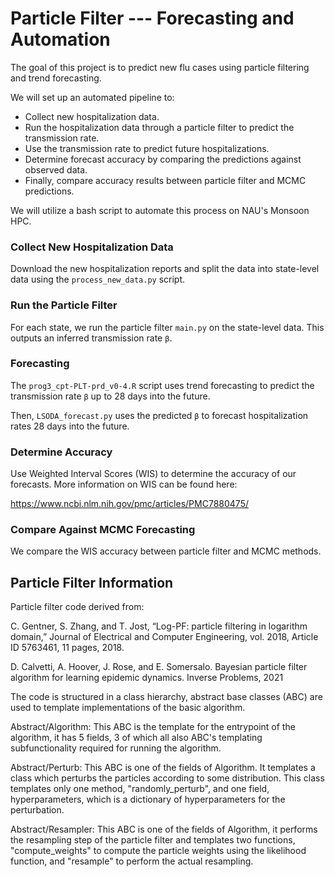 # Particle Filter --- Forecasting and Automation
The goal of this project is to predict new flu cases using particle filtering and trend forecasting. 

We will set up an automated pipeline to:
- Collect new hospitalization data.
- Run the hospitalization data through a particle filter to predict the transmission rate.
- Use the transmission rate to predict future hospitalizations. 
- Determine forecast accuracy by comparing the predictions against observed data.
- Finally, compare accuracy results between particle filter and MCMC predictions. 

We will utilize a bash script to automate this process on NAU's Monsoon HPC. 

### Collect New Hospitalization Data
Download the new hospitalization reports and split the data into state-level data using the `process_new_data.py` script.

### Run the Particle Filter
For each state, we run the particle filter `main.py` on the state-level data. This outputs an inferred transmission rate `β`. 

### Forecasting
The `prog3_cpt-PLT-prd_v0-4.R` script uses trend forecasting to predict the transmission rate `β` up to 28 days into the future.

Then, `LSODA_forecast.py` uses the predicted `β` to forecast hospitalization rates 28 days into the future.

### Determine Accuracy
Use Weighted Interval Scores (WIS) to determine the accuracy of our forecasts. More information on WIS can be found here:

https://www.ncbi.nlm.nih.gov/pmc/articles/PMC7880475/

### Compare Against MCMC Forecasting
We compare the WIS accuracy between particle filter and MCMC methods.

## Particle Filter Information
Particle filter code derived from:   

C. Gentner, S. Zhang, and T. Jost, “Log-PF: particle filtering in logarithm domain,” Journal of Electrical and Computer Engineering, vol. 2018, Article ID 5763461, 11 pages, 2018.

D. Calvetti, A. Hoover, J. Rose, and E. Somersalo. Bayesian particle filter algorithm for learning epidemic dynamics. Inverse Problems, 2021

The code is structured in a class hierarchy, abstract base classes (ABC) are used to template implementations of the basic algorithm. 

Abstract/Algorithm: 
This ABC is the template for the entrypoint of the algorithm, it has 5 fields, 3 of which all also ABC's templating subfunctionality required for running the algorithm. 

Abstract/Perturb: 
This ABC is one of the fields of Algorithm. It templates a class which perturbs the particles according to some distribution. This class templates only one method, "randomly_perturb", and one field, 
hyperparameters, which is a dictionary of hyperparameters for the perturbation. 

Abstract/Resampler: 
This ABC is one of the fields of Algorithm, it performs the resampling step of the particle filter and templates two functions, "compute_weights" to compute the particle weights using the likelihood function, and "resample" to perform the actual resampling. 




